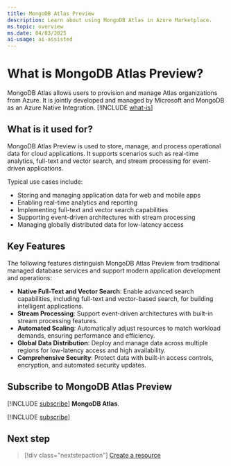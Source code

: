 ```yaml
---
title: MongoDB Atlas Preview
description: Learn about using MongoDB Atlas in Azure Marketplace.
ms.topic: overview
ms.date: 04/03/2025
ai-usage: ai-assisted
---
```


# What is MongoDB Atlas Preview?

MongoDB Atlas allows users to provision and manage Atlas organizations from Azure. It is jointly developed and managed by Microsoft and MongoDB as an Azure Native Integration. [!INCLUDE [what-is](../includes/what-is.md)]

## What is it used for?

MongoDB Atlas Preview is used to store, manage, and process operational data for cloud applications. It supports scenarios such as real-time analytics, full-text and vector search, and stream processing for event-driven applications.

Typical use cases include:

- Storing and managing application data for web and mobile apps
- Enabling real-time analytics and reporting
- Implementing full-text and vector search capabilities
- Supporting event-driven architectures with stream processing
- Managing globally distributed data for low-latency access

## Key Features

The following features distinguish MongoDB Atlas Preview from traditional managed database services and support modern application development and operations:

- **Native Full-Text and Vector Search**: Enable advanced search capabilities, including full-text and vector-based search, for building intelligent applications.
- **Stream Processing**: Support event-driven architectures with built-in stream processing features.
- **Automated Scaling**: Automatically adjust resources to match workload demands, ensuring performance and efficiency.
- **Global Data Distribution**: Deploy and manage data across multiple regions for low-latency access and high availability.
- **Comprehensive Security**: Protect data with built-in access controls, encryption, and automated security updates.

## Subscribe to MongoDB Atlas Preview

[!INCLUDE [subscribe](../includes/subscribe.md)] **MongoDB Atlas**.

[!INCLUDE [subscribe](../includes/subscribe-from-azure-portal.md)]

## Next step

> [!div class="nextstepaction"]
> [Create a resource](create.md)